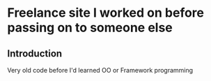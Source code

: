 # Freelance site I worked on before passing on to someone else

## Introduction
Very old code before I'd learned OO or Framework programming
